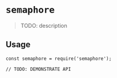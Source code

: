 # `semaphore`

> TODO: description

## Usage

```
const semaphore = require('semaphore');

// TODO: DEMONSTRATE API
```
